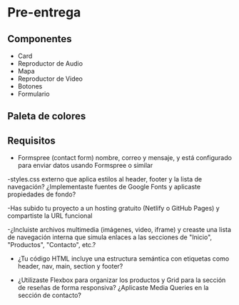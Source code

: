 # Pre-entrega

## Componentes
- Card
- Reproductor de Audio
- Mapa
- Reproductor de Video
- Botones
- Formulario

## Paleta de colores


## Requisitos
- Formspree (contact form)
nombre, correo y mensaje, y está configurado para enviar datos usando Formspree o similar

-styles.css externo 
que aplica estilos al header, footer y la lista de navegación? 
¿Implementaste fuentes de Google Fonts y aplicaste propiedades de fondo?

-Has subido tu proyecto a un hosting gratuito (Netlify o GitHub Pages) y compartiste la URL funcional

-¿Incluiste archivos multimedia (imágenes, video, iframe) y creaste una lista de navegación interna que simula enlaces a las secciones de "Inicio", "Productos", "Contacto", etc.?

- ¿Tu código HTML incluye una estructura semántica con etiquetas como header, nav, main, section y footer?

- ¿Utilizaste Flexbox para organizar los productos y Grid para la sección de reseñas de forma responsiva? ¿Aplicaste Media Queries en la sección de contacto?
